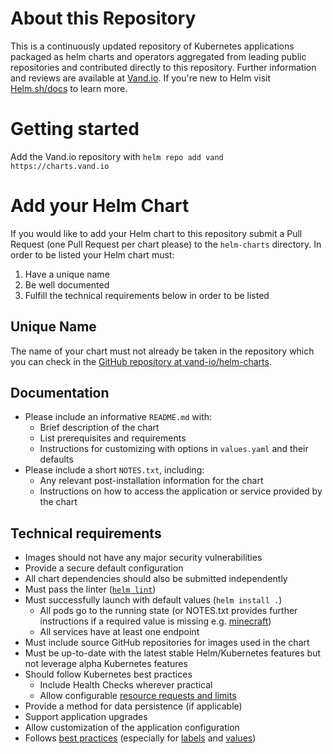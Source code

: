# About this Repository
This is a continuously updated repository of Kubernetes applications packaged as helm charts and operators aggregated from leading public repositories and contributed directly to this repository.  Further information and reviews are available at [Vand.io](http://vand.io).  If you're new to Helm visit [Helm.sh/docs](http://helm.sh/docs/) to learn more.

# Getting started
Add the Vand.io repository with `helm repo add vand https://charts.vand.io`

# Add your Helm Chart
If you would like to add your Helm chart to this repository submit a Pull Request (one Pull Request per chart please) to the `helm-charts` directory.  In order to be listed your Helm chart must:

1. Have a unique name
1. Be well documented
1. Fulfill the technical requirements below in order to be listed

## Unique Name
The name of your chart must not already be taken in the repository which you can check in the [GitHub repository at vand-io/helm-charts](https://github.com/vand-io/repo/helm-charts).

## Documentation
* Please include an informative `README.md` with:
    * Brief description of the chart
    * List prerequisites and requirements
    * Instructions for customizing with options in `values.yaml` and their defaults
* Please include a short `NOTES.txt`, including:
    * Any relevant post-installation information for the chart
    * Instructions on how to access the application or service provided by the chart
    
## Technical requirements

* Images should not have any major security vulnerabilities
* Provide a secure default configuration
* All chart dependencies should also be submitted independently
* Must pass the linter ([`helm lint`](https://helm.sh/docs/helm/#helm-lint))
* Must successfully launch with default values (`helm install .`)
    * All pods go to the running state (or NOTES.txt provides further instructions if a required value is missing e.g. [minecraft](https://github.com/vand-io/repo/blob/master/helm-charts/minecraft/templates/NOTES.txt))
    * All services have at least one endpoint
* Must include source GitHub repositories for images used in the chart
* Must be up-to-date with the latest stable Helm/Kubernetes features but not leverage alpha Kubernetes features
* Should follow Kubernetes best practices
    * Include Health Checks wherever practical
    * Allow configurable [resource requests and limits](http://kubernetes.io/docs/user-guide/compute-resources/#resource-requests-and-limits-of-pod-and-container)
* Provide a method for data persistence (if applicable)
* Support application upgrades
* Allow customization of the application configuration
* Follows [best practices](https://github.com/helm/helm/tree/master/docs/chart_best_practices)
  (especially for [labels](https://github.com/helm/helm/blob/master/docs/chart_best_practices/labels.md)
  and [values](https://github.com/helm/helm/blob/master/docs/chart_best_practices/values.md))

